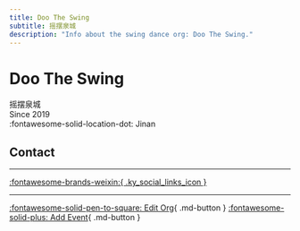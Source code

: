 ```yaml
---
title: Doo The Swing
subtitle: 摇摆泉城
description: "Info about the swing dance org: Doo The Swing."
---
```


# Doo The Swing

摇摆泉城  
Since 2019  
:fontawesome-solid-location-dot: Jinan  


## Contact


---

 [:fontawesome-brands-weixin:{ .ky_social_links_icon }](# "DooTheSwing摇摆泉城")

---

[:fontawesome-solid-pen-to-square: Edit Org](https://github.com/swingdance/orgs/issues/new?assignees=&labels=update+org&projects=&template=03-update_entity.yml&title=Update%20Org%3A%20zh_CN%20%E2%80%A2%20Doo%20The%20Swing&region=zh_CN&id=doo-the-swing&name=Doo%20The%20Swing){ .md-button } [:fontawesome-solid-plus: Add Event](https://github.com/swingdance/events/issues/new?assignees=&labels=add+event&projects=&template=02-add_entity.yml&title=Add%20Event%3A%20zh_CN%20%E2%80%A2%20%3CName%3E&region=zh_CN&province=Shandong&city=Jinan&org_id=doo-the-swing){ .md-button }
